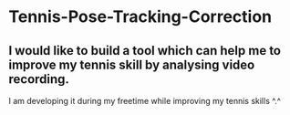 # Tennis-Pose-Tracking-Correction
## I would like to build a tool which can help me to improve my tennis skill by analysing video recording. 

I am developing it during my freetime while improving my tennis skills ^.^

